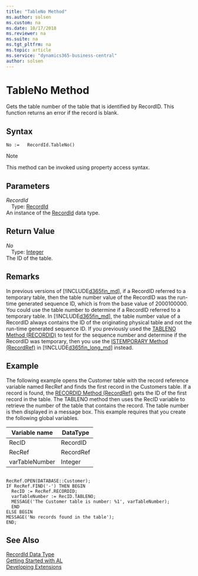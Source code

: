 ```yaml
---
title: "TableNo Method"
ms.author: solsen
ms.custom: na
ms.date: 10/17/2018
ms.reviewer: na
ms.suite: na
ms.tgt_pltfrm: na
ms.topic: article
ms.service: "dynamics365-business-central"
author: solsen
---
```

[//]: # (START>DO_NOT_EDIT)
[//]: # (IMPORTANT:Do not edit any of the content between here and the END>DO_NOT_EDIT.)
[//]: # (Any modifications should be made in the .xml files in the ModernDev repo.)
# TableNo Method
Gets the table number of the table that is identified by RecordID. This function returns an error if the record is blank.

## Syntax
```
No :=   RecordId.TableNo()
```
> [!NOTE]  
> This method can be invoked using property access syntax.  

## Parameters
*RecordId*  
&emsp;Type: [RecordId](recordid-data-type.md)  
An instance of the [RecordId](recordid-data-type.md) data type.  

## Return Value
*No*  
&emsp;Type: [Integer](../integer/integer-data-type.md)  
The ID of the table.  


[//]: # (IMPORTANT: END>DO_NOT_EDIT)

## Remarks  
 In previous versions of [!INCLUDE[d365fin_md](../includes/d365fin_md.md)], if a RecordID referred to a temporary table, then the table number value of the RecordID was the run-time generated sequence ID, which is from the base value of 2000100000. You could use the table number to determine if a RecordID referred to a temporary table. In [!INCLUDE[d365fin_md](../includes/d365fin_md.md)], the table number value of a RecordID always contains the ID of the originating physical table and not the run-time generated sequence ID. If you previously used the [TABLENO Method \(RECORDID\)](devenv-TABLENO-Method-RecordID.md) to test for the sequence number and determine if the RecordID was temporary, then you use the [ISTEMPORARY Method \(RecordRef\)](devenv-ISTEMPORARY-Method-RecordRef.md) in [!INCLUDE[d365fin_long_md](../includes/d365fin_long_md.md)] instead.  
  
## Example  
 The following example opens the Customer table with the record reference variable named RecRef and finds the first record in the Customers table. If a record is found, the [RECORDID Method \(RecordRef\)](devenv-RECORDID-Method-RecordRef.md) gets the ID of the first record in the table. The TABLENO method then uses the RecID variable to retrieve the number of the table that contains the record. The table number is then displayed in a message box. This example requires that you create the following global variables.  
  
|Variable name|DataType|  
|-------------------|--------------|  
|RecID|RecordID|  
|RecRef|RecordRef|  
|varTableNumber|Integer|  
  
```  
  
RecRef.OPEN(DATABASE::Customer);  
IF RecRef.FIND('-') THEN BEGIN  
  RecID := RecRef.RECORDID;  
  varTableNumber := RecID.TABLENO;  
  MESSAGE('The Customer table is number: %1', varTableNumber);  
  END  
ELSE BEGIN  
MESSAGE('No records found in the table');  
END;  
```  
  

## See Also
[RecordId Data Type](recordid-data-type.md)  
[Getting Started with AL](../devenv-get-started.md)  
[Developing Extensions](../devenv-dev-overview.md)